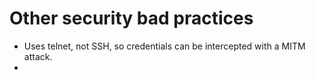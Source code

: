 # Other security bad practices

* Uses telnet, not SSH, so credentials can be intercepted with a MITM attack.
* 

